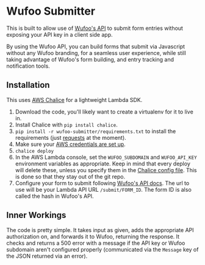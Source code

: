 # Wufoo Submitter

This is built to allow use of [Wufoo's API][api-docs] to submit form entries without exposing your API key in a client side app.

By using the Wufoo API, you can build forms that submit via Javascript without any Wufoo branding, for a seamless user experience, while still taking advantage of Wufoo's form building, and entry tracking and notification tools.

## Installation
This uses [AWS Chalice](https://github.com/aws/chalice) for a lightweight Lambda SDK.

1. Download the code, you'll likely want to create a virtualenv for it to live in.
1. Install Chalice with `pip install chalice`.
2. `pip install -r wufoo-submitter/requirements.txt` to install the requirements (just [requests](http://docs.python-requests.org/) at the moment).
3. Make sure your [AWS credentials are set up](http://chalice.readthedocs.io/en/stable/quickstart.html#credentials).
4. `chalice deploy`
5. In the AWS Lambda console, set the `WUFOO_SUBDOMAIN` and `WUFOO_API_KEY` environment variables as appropriate. Keep in mind that every deploy will delete these, unless you specify them in the [Chalice config file](http://chalice.readthedocs.io/en/stable/topics/configfile.html). This is done so that they stay out of the git repo.
6. Configure your form to submit following [Wufoo's API docs][api-docs]. The url to use will be your Lambda API URL `/submit/FORM_ID`. The form ID is also called the hash in Wufoo's API.

## Inner Workings
The code is pretty simple. It takes input as given, adds the appropriate API authorization on, and forwards it to Wufoo, returning the response. It checks and returns a 500 error with a message if the API key or Wufoo subdomain aren't configured properly (communicated via the `Message` key of the JSON returned via an error).


[api-docs]: https://wufoo.github.io/docs/#submit-entry

